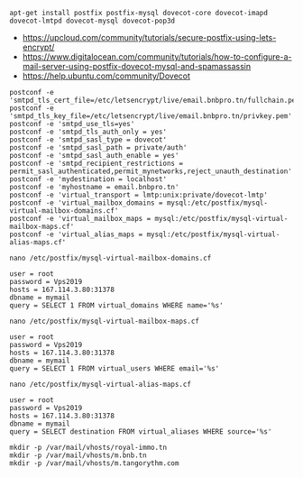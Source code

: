 
```
apt-get install postfix postfix-mysql dovecot-core dovecot-imapd dovecot-lmtpd dovecot-mysql dovecot-pop3d
```
- https://upcloud.com/community/tutorials/secure-postfix-using-lets-encrypt/
- https://www.digitalocean.com/community/tutorials/how-to-configure-a-mail-server-using-postfix-dovecot-mysql-and-spamassassin
- https://help.ubuntu.com/community/Dovecot

```
postconf -e 'smtpd_tls_cert_file=/etc/letsencrypt/live/email.bnbpro.tn/fullchain.pem'
postconf -e 'smtpd_tls_key_file=/etc/letsencrypt/live/email.bnbpro.tn/privkey.pem'
postconf -e 'smtpd_use_tls=yes'
postconf -e 'smtpd_tls_auth_only = yes'
postconf -e 'smtpd_sasl_type = dovecot'
postconf -e 'smtpd_sasl_path = private/auth'
postconf -e 'smtpd_sasl_auth_enable = yes'
postconf -e 'smtpd_recipient_restrictions = permit_sasl_authenticated,permit_mynetworks,reject_unauth_destination'
postconf -e 'mydestination = localhost'
postconf -e 'myhostname = email.bnbpro.tn'
postconf -e 'virtual_transport = lmtp:unix:private/dovecot-lmtp'
postconf -e 'virtual_mailbox_domains = mysql:/etc/postfix/mysql-virtual-mailbox-domains.cf'
postconf -e 'virtual_mailbox_maps = mysql:/etc/postfix/mysql-virtual-mailbox-maps.cf'
postconf -e 'virtual_alias_maps = mysql:/etc/postfix/mysql-virtual-alias-maps.cf'
```
```
nano /etc/postfix/mysql-virtual-mailbox-domains.cf
		
user = root
password = Vps2019
hosts = 167.114.3.80:31378
dbname = mymail
query = SELECT 1 FROM virtual_domains WHERE name='%s'
```

```
nano /etc/postfix/mysql-virtual-mailbox-maps.cf 
		
user = root
password = Vps2019
hosts = 167.114.3.80:31378
dbname = mymail
query = SELECT 1 FROM virtual_users WHERE email='%s'
```
```
nano /etc/postfix/mysql-virtual-alias-maps.cf

user = root
password = Vps2019
hosts = 167.114.3.80:31378
dbname = mymail
query = SELECT destination FROM virtual_aliases WHERE source='%s'
````
```
mkdir -p /var/mail/vhosts/royal-immo.tn
mkdir -p /var/mail/vhosts/m.bnb.tn
mkdir -p /var/mail/vhosts/m.tangorythm.com
```



